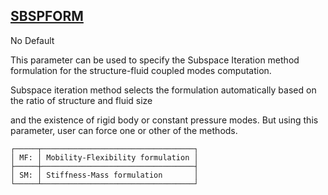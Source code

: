 ## [SBSPFORM](https://help.hexagonmi.com/bundle/MSC_Nastran_2022.4/page/Nastran_Combined_Book/qrg/parameters/TOC.SBSPFORM.xhtml)

No Default

This parameter can be used to specify the Subspace Iteration method formulation for the structure-fluid coupled modes computation.

Subspace iteration method selects the formulation automatically based on the ratio of structure and fluid size

and the existence of rigid body or constant pressure modes. But using this parameter, user can force one or other of the methods. 

```text
┌─────┬──────────────────────────────────┐
│ MF: │ Mobility-Flexibility formulation │
├─────┼──────────────────────────────────┤
│ SM: │ Stiffness-Mass formulation       │
└─────┴──────────────────────────────────┘
```

